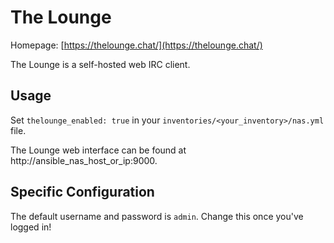 # The Lounge

Homepage: [https://thelounge.chat/](https://thelounge.chat/)

The Lounge is a self-hosted web IRC client.

## Usage

Set `thelounge_enabled: true` in your `inventories/<your_inventory>/nas.yml` file.

The Lounge web interface can be found at http://ansible_nas_host_or_ip:9000.

## Specific Configuration

The default username and password is `admin`. Change this once you've logged in!
